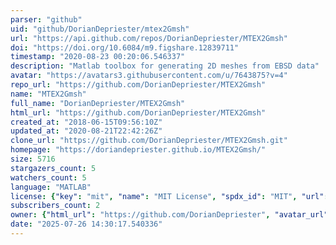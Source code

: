 ```yaml
---
parser: "github"
uid: "github/DorianDepriester/mtex2Gmsh"
url: "https://api.github.com/repos/DorianDepriester/MTEX2Gmsh"
doi: "https://doi.org/10.6084/m9.figshare.12839711"
timestamp: "2020-08-23 00:20:06.546337"
description: "Matlab toolbox for generating 2D meshes from EBSD data"
avatar: "https://avatars3.githubusercontent.com/u/7643875?v=4"
repo_url: "https://github.com/DorianDepriester/MTEX2Gmsh"
name: "MTEX2Gmsh"
full_name: "DorianDepriester/MTEX2Gmsh"
html_url: "https://github.com/DorianDepriester/MTEX2Gmsh"
created_at: "2018-06-15T09:56:10Z"
updated_at: "2020-08-21T22:42:26Z"
clone_url: "https://github.com/DorianDepriester/MTEX2Gmsh.git"
homepage: "https://doriandepriester.github.io/MTEX2Gmsh/"
size: 5716
stargazers_count: 5
watchers_count: 5
language: "MATLAB"
license: {"key": "mit", "name": "MIT License", "spdx_id": "MIT", "url": "https://api.github.com/licenses/mit", "node_id": "MDc6TGljZW5zZTEz"}
subscribers_count: 2
owner: {"html_url": "https://github.com/DorianDepriester", "avatar_url": "https://avatars3.githubusercontent.com/u/7643875?v=4", "login": "DorianDepriester", "type": "User"}
date: "2025-07-26 14:30:17.540336"
---
```

